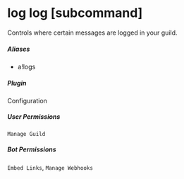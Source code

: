 # log log [subcommand]

Controls where certain messages are logged in your guild.
			

##### Aliases

* a!logs


##### Plugin
Configuration


##### User Permissions
`Manage Guild`


##### Bot Permissions
`Embed Links`, `Manage Webhooks`